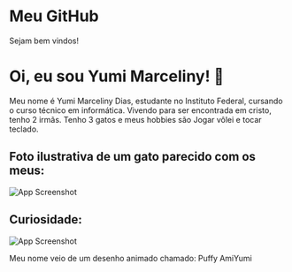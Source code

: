 
# Meu GitHub

Sejam bem vindos!

# Oi, eu sou Yumi Marceliny! 👋
Meu nome é Yumi Marceliny Dias, estudante no Instituto Federal, cursando o curso técnico em informática. Vivendo para ser encontrada em cristo, tenho 2 irmãs. Tenho 3 gatos e meus hobbies são Jogar vôlei e tocar teclado. 


## Foto ilustrativa de um gato parecido com os meus:

![App Screenshot](https://i.pinimg.com/236x/36/e1/c6/36e1c6139525abe0b8775118e49577e2--x-animal-rescue.jpg ) 

## Curiosidade:
![App Screenshot](https://static.wikia.nocookie.net/cartoon-network-city-fanon/images/d/db/Yumi_by_mollyketty-d86ooq7.png/revision/latest?cb=20171228230849jpg ) 

Meu nome veio de um desenho animado chamado: Puffy AmiYumi
